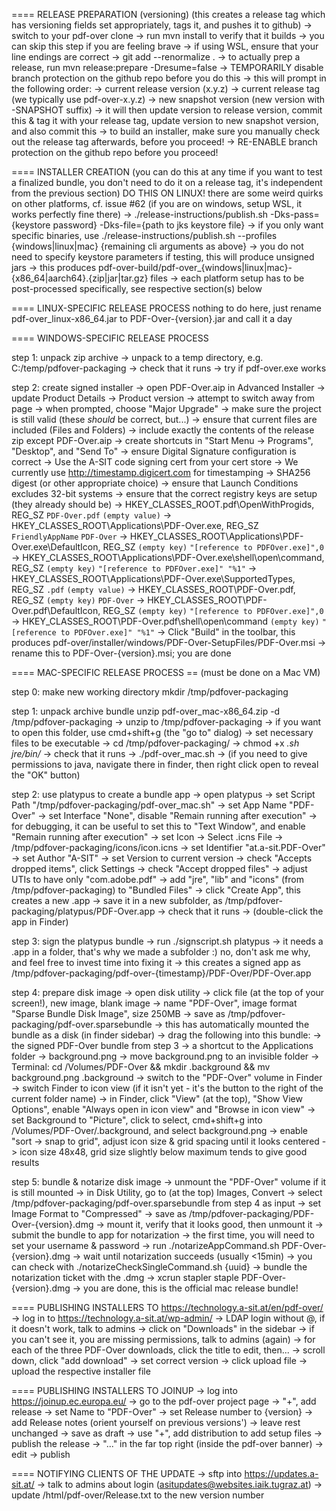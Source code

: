 ==== RELEASE PREPARATION (versioning)
(this creates a release tag which has versioning fields set appropriately, tags it, and pushes it to github)
  -> switch to your pdf-over clone
  -> run mvn install to verify that it builds
    -> you can skip this step if you are feeling brave
  -> if using WSL, ensure that your line endings are correct
    -> git add --renormalize .
  -> to actually prep a release, run mvn release:prepare -Dresume=false
    -> TEMPORARILY disable branch protection on the github repo before you do this
  -> this will prompt in the following order:
    -> current release version (x.y.z)
    -> current release tag (we typically use pdf-over-x.y.z)
    -> new snapshot version (new version with -SNAPSHOT suffix)
  -> it will then update version to release version, commit this & tag it with your release tag, update version to new snapshot version, and also commit this
  -> to build an installer, make sure you manually check out the release tag afterwards, before you proceed!
    -> RE-ENABLE branch protection on the github repo before you proceed!

==== INSTALLER CREATION (you can do this at any time if you want to test a finalized bundle, you don't need to do it on a release tag, it's independent from the previous section)
DO THIS ON LINUX! there are some weird quirks on other platforms, cf. issue #62 (if you are on windows, setup WSL, it works perfectly fine there)
  -> ./release-instructions/publish.sh -Dks-pass={keystore password} -Dks-file={path to jks keystore file}
    -> if you only want specific binaries, use ./release-instructions/publish.sh --profiles {windows|linux|mac} {remaining cli arguments as above}
    -> you do not need to specify keystore parameters if testing, this will produce unsigned jars
  -> this produces pdf-over-build/pdf-over_{windows|linux|mac}-{x86_64|aarch64}.{zip|jar|tar.gz} files
  -> each platform setup has to be post-processed specifically, see respective section(s) below

==== LINUX-SPECIFIC RELEASE PROCESS
  nothing to do here, just rename pdf-over_linux-x86_64.jar to PDF-Over-{version}.jar and call it a day

==== WINDOWS-SPECIFIC RELEASE PROCESS

step 1: unpack zip archive
  -> unpack to a temp directory, e.g. C:/temp/pdfover-packaging
  -> check that it runs
  -> try if pdf-over.exe works

step 2: create signed installer
  -> open PDF-Over.aip in Advanced Installer
  -> update Product Details
    -> Product version
    -> attempt to switch away from page
    -> when prompted, choose "Major Upgrade"
  -> make sure the project is still valid (these *should* be correct, but...)
    -> ensure that current files are included (Files and Folders)
      -> include exactly the contents of the release zip except PDF-Over.aip
    -> create shortcuts in "Start Menu -> Programs", "Desktop", and "Send To"
    -> ensure Digital Signature configuration is correct
      -> Use the A-SIT code signing cert from your cert store
      -> We currently use http://timestamp.digicert.com for timestamping
      -> SHA256 digest (or other appropriate choice)
    -> ensure that Launch Conditions excludes 32-bit systems
    -> ensure that the correct registry keys are setup (they already should be)
      -> HKEY_CLASSES_ROOT.pdf\OpenWithProgids, REG_SZ `PDF-Over.pdf` `(empty value)`
      -> HKEY_CLASSES_ROOT\Applications\PDF-Over.exe, REG_SZ `FriendlyAppName` `PDF-Over`
      -> HKEY_CLASSES_ROOT\Applications\PDF-Over.exe\DefaultIcon, REG_SZ `(empty key)` `"[reference to PDFOver.exe]",0`
      -> HKEY_CLASSES_ROOT\Applications\PDF-Over.exe\shell\open\command, REG_SZ `(empty key)` `"[reference to PDFOver.exe]" "%1"`
      -> HKEY_CLASSES_ROOT\Applications\PDF-Over.exe\SupportedTypes, REG_SZ `.pdf` `(empty value)`
      -> HKEY_CLASSES_ROOT\PDF-Over.pdf, REG_SZ `(empty key)` `PDF-Over`
      -> HKEY_CLASSES_ROOT\PDF-Over.pdf\DefaultIcon, REG_SZ `(empty key)` `"[reference to PDFOver.exe]",0`
      -> HKEY_CLASSES_ROOT\PDF-Over.pdf\shell\open\command `(empty key)` `"[reference to PDFOver.exe]" "%1"`
    -> Click "Build" in the toolbar, this produces pdf-over/installer/windows/PDF-Over-SetupFiles/PDF-Over.msi
    -> rename this to PDF-Over-{version}.msi; you are done

==== MAC-SPECIFIC RELEASE PROCESS
== (must be done on a Mac VM)

step 0: make new working directory
  mkdir /tmp/pdfover-packaging

step 1: unpack archive bundle
  unzip pdf-over_mac-x86_64.zip -d /tmp/pdfover-packaging
  -> unzip to /tmp/pdfover-packaging
  -> if you want to open this folder, use cmd+shift+g (the "go to" dialog)
  -> set necessary files to be executable
    -> cd /tmp/pdfover-packaging/
    -> chmod +x *.sh jre/bin/*
    -> check that it runs
      -> ./pdf-over_mac.sh
      -> (if you need to give permissions to java, navigate there in finder, then right click open to reveal the "OK" button)

step 2: use platypus to create a bundle app
  -> open platypus
  -> set Script Path "/tmp/pdfover-packaging/pdf-over_mac.sh"
  -> set App Name "PDF-Over"
  -> set Interface "None", disable "Remain running after execution"
    -> for debugging, it can be useful to set this to "Text Window", and enable "Remain running after execution"
  -> set Icon
    -> Select .icns File
    -> /tmp/pdfover-packaging/icons/icon.icns
  -> set Identifier "at.a-sit.PDF-Over"
  -> set Author "A-SIT"
  -> set Version to current version
  -> check "Accepts dropped items", click Settings
    -> check "Accept dropped files"
    -> adjust UTIs to have only "com.adobe.pdf"
  -> add "jre", "lib" and "icons" (from /tmp/pdfover-packaging) to "Bundled Files"
  -> click "Create App", this creates a new .app
  -> save it in a new subfolder, as /tmp/pdfover-packaging/platypus/PDF-Over.app
  -> check that it runs
    -> (double-click the app in Finder)

step 3: sign the platypus bundle
  -> run ./signscript.sh platypus
  -> it needs a .app in a folder, that's why we made a subfolder :) no, don't ask me why, and feel free to invest time into fixing it
  -> this creates a signed app as /tmp/pdfover-packaging/pdf-over-{timestamp}/PDF-Over/PDF-Over.app

step 4: prepare disk image
  -> open disk utility
  -> click file (at the top of your screen!), new image, blank image
    -> name "PDF-Over", image format "Sparse Bundle Disk Image", size 250MB
    -> save as /tmp/pdfover-packaging/pdf-over.sparsebundle
  -> this has automatically mounted the bundle as a disk (in finder sidebar)
  -> drag the following into this bundle:
    -> the signed PDF-Over bundle from step 3
    -> a shortcut to the Applications folder
    -> background.png
  -> move background.png to an invisible folder
    -> Terminal: cd /Volumes/PDF-Over && mkdir .background && mv background.png .background
  -> switch to the "PDF-Over" volume in Finder
  -> switch Finder to icon view (if it isn't yet - it's the button to the right of the current folder name)
  -> in Finder, click "View" (at the top), "Show View Options", enable "Always open in icon view" and "Browse in icon view"
  -> set Background to "Picture", click to select, cmd+shift+g into /Volumes/PDF-Over/.background, and select background.png
  -> enable "sort -> snap to grid", adjust icon size & grid spacing until it looks centered
    -> icon size 48x48, grid size slightly below maximum tends to give good results

step 5: bundle & notarize disk image
  -> unmount the "PDF-Over" volume if it is still mounted
  -> in Disk Utility, go to (at the top) Images, Convert
    -> select /tmp/pdfover-packaging/pdf-over.sparsebundle from step 4 as input
    -> set Image Format to "Compressed"
    -> save as /tmp/pdfover-packaging/PDF-Over-{version}.dmg
  -> mount it, verify that it looks good, then unmount it
  -> submit the bundle to app for notarization
    -> the first time, you will need to set your username & password
    -> run ./notarizeAppCommand.sh PDF-Over-{version}.dmg
    -> wait until notarization succeeds (usually <15min)
    -> you can check with ./notarizeCheckSingleCommand.sh {uuid}
  -> bundle the notarization ticket with the .dmg
    -> xcrun stapler staple PDF-Over-{version}.dmg
  -> you are done, this is the official mac release bundle!

==== PUBLISHING INSTALLERS TO https://technology.a-sit.at/en/pdf-over/
  -> log in to https://technology.a-sit.at/wp-admin/
    -> LDAP login without @, if it doesn't work, talk to admins
    -> click on "Downloads" in the sidebar
    -> if you can't see it, you are missing permissions, talk to admins (again)
    -> for each of the three PDF-Over downloads, click the title to edit, then...
      -> scroll down, click "add download"
      -> set correct version
      -> click upload file
      -> upload the respective installer file

==== PUBLISHING INSTALLERS TO JOINUP
  -> log into https://joinup.ec.europa.eu/
  -> go to the pdf-over project page
  -> "+", add release
    -> set Name to "PDF-Over"
    -> set Release number to {version}
    -> add Release notes (orient yourself on previous versions')
    -> leave rest unchanged
    -> save as draft
  -> use "+", add distribution to add setup files
  -> publish the release
    -> "..." in the far top right (inside the pdf-over banner)
    -> edit
    -> publish

==== NOTIFYING CLIENTS OF THE UPDATE
  -> sftp into https://updates.a-sit.at/
    -> talk to admins about login (asitupdates@websites.iaik.tugraz.at)
  -> update /html/pdf-over/Release.txt to the new version number
